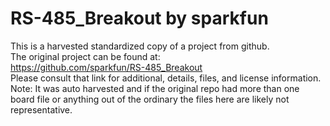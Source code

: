 
# RS-485_Breakout by sparkfun  
This is a harvested standardized copy of a project from github.  
The original project can be found at:  
https://github.com/sparkfun/RS-485_Breakout  
Please consult that link for additional, details, files, and license information.  
Note: It was auto harvested and if the original repo had more than one board file or anything out of the ordinary the files here are likely not representative.  
    